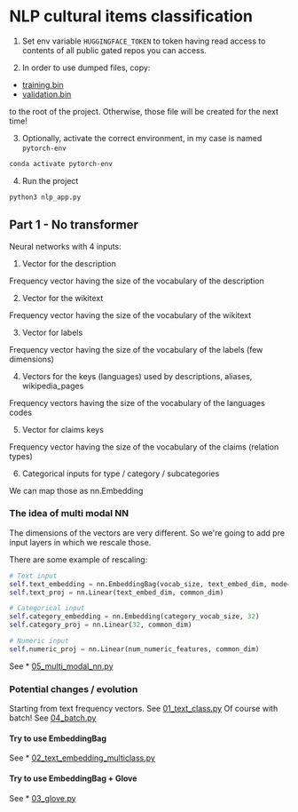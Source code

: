# NLP cultural items classification

1. Set env variable `HUGGINGFACE_TOKEN` to token having read access to contents of all public gated repos you can access.

2. In order to use dumped files, copy:
  * [training.bin](training.bin)
  * [validation.bin](validation.bin)

to the root of the project.
Otherwise, those file will be created for the next time!

3. Optionally, activate the correct environment, in my case is named `pytorch-env`

```bash
conda activate pytorch-env
```

4. Run the project

```bash
python3 nlp_app.py
```

## Part 1 - No transformer

Neural networks with 4 inputs:

1. Vector for the description

Frequency vector having the size of the vocabulary of the description

2. Vector for the wikitext

Frequency vector having the size of the vocabulary of the wikitext

3. Vector for labels

Frequency vector having the size of the vocabulary of the labels (few dimensions)

4. Vectors for the keys (languages) used by descriptions, aliases, wikipedia_pages

Frequency vectors having the size of the vocabulary of the languages codes

5. Vector for claims keys

Frequency vector having the size of the vocabulary of the claims (relation types)

6. Categorical inputs for type / category / subcategories

We can map those as nn.Embedding

### The idea of multi modal NN

The dimensions of the vectors are very different.
So we're going to add pre input layers in which we rescale those.

There are some example of rescaling:

```python
# Text input
self.text_embedding = nn.EmbeddingBag(vocab_size, text_embed_dim, mode='mean')
self.text_proj = nn.Linear(text_embed_dim, common_dim)
```

```python
# Categorical input
self.category_embedding = nn.Embedding(category_vocab_size, 32)
self.category_proj = nn.Linear(32, common_dim)
```

```python
# Numeric input
self.numeric_proj = nn.Linear(num_numeric_features, common_dim)
```

See * [05_multi_modal_nn.py](generated/05_multi_modal_nn.py)

### Potential changes / evolution

Starting from text frequency vectors. See [01_text_class.py](generated/01_text_class.py)
Of course with batch! See [04_batch.py](generated/04_batch.py)

#### Try to use EmbeddingBag

See * [02_text_embedding_multiclass.py](generated/02_text_embedding_multiclass.py)

#### Try to use EmbeddingBag + Glove

See * [03_glove.py](generated/03_glove.py)